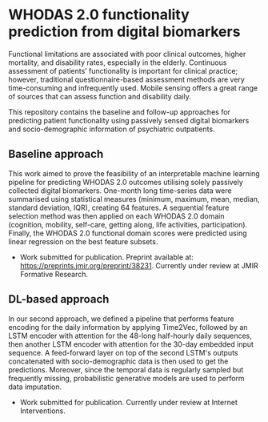 # WHODAS 2.0 functionality prediction from digital biomarkers

Functional limitations are associated with poor clinical outcomes, higher mortality, and disability rates, especially in the elderly. Continuous assessment of patients’ functionality is important for clinical practice; however, traditional questionnaire-based assessment methods are very time-consuming and infrequently used. Mobile sensing offers a great range of sources that can assess function and disability daily.

This repository contains the baseline and follow-up approaches for predicting patient functionality using passively sensed digital biomarkers and socio-demographic information of psychiatric outpatients. 

## Baseline approach
This work aimed to prove the feasibility of an interpretable machine learning pipeline for predicting WHODAS 2.0 outcomes utilising solely passively collected digital biomarkers.
One-month long time-series data were summarised using statistical measures (minimum, maximum, mean, median, standard deviation, IQR), creating 64 features. A sequential feature selection method was then applied on each WHODAS 2.0 domain (cognition, mobility, self-care, getting along, life activities, participation). Finally, the WHODAS 2.0 functional domain scores were predicted using linear regression on the best feature subsets. 

* Work submitted for publication. Preprint available at: https://preprints.jmir.org/preprint/38231. Currently under review at JMIR Formative Research.

## DL-based approach
In our second approach, we defined a pipeline that performs feature encoding for the daily information by applying Time2Vec, followed by an LSTM encoder with attention for the 48-long half-hourly daily sequences, then another LSTM encoder with attention for the 30-day embedded input sequence. A feed-forward layer on top of the second LSTM's outputs concatenated with socio-demographic data is then used to get the predictions. Moreover, since the temporal data is regularly sampled but frequently missing, probabilistic generative models are used to perform data imputation. 

* Work submitted for publication. Currently under review at Internet Interventions.